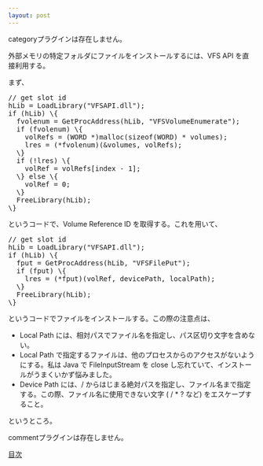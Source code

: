 ```yaml
---
layout: post
---
```

<p><span class="error">categoryプラグインは存在しません。</span></p>
<p>外部メモリの特定フォルダにファイルをインストールするには、VFS API を直接利用する。</p>
<p>まず、</p>
<pre>// get slot id
hLib = LoadLibrary(&quot;VFSAPI.dll&quot;);
if (hLib) \{
  fvolenum = GetProcAddress(hLib, &quot;VFSVolumeEnumerate&quot;);
  if (fvolenum) \{
    volRefs = (WORD *)malloc(sizeof(WORD) * volumes);
    lres = (*fvolenum)(&amp;volumes, volRefs);
  \}
  if (!lres) \{
    volRef = volRefs[index - 1];
  \} else \{
    volRef = 0;
  \}
  FreeLibrary(hLib);
\}
</pre>
<p>というコードで、Volume Reference ID を取得する。これを用いて、</p>
<pre>// get slot id
hLib = LoadLibrary(&quot;VFSAPI.dll&quot;);
if (hLib) \{
  fput = GetProcAddress(hLib, &quot;VFSFilePut&quot;);
  if (fput) \{
    lres = (*fput)(volRef, devicePath, localPath);
  \}
  FreeLibrary(hLib);
\}
</pre>
<p>というコードでファイルをインストールする。この際の注意点は、</p>
<ul>
<li>Local Path には、相対パスでファイル名を指定し、パス区切り文字を含めない。</li>
<li>Local Path で指定するファイルは、他のプロセスからのアクセスがないようにする。私は Java で FileInputStream を close し忘れていて、インストールがうまくいかず悩みました。</li>
<li>Device Path には、/ からはじまる絶対パスを指定し、ファイル名まで指定する。この際、ファイル名に使用できない文字 ( / * ? など) をエスケープすること。</li>
</ul>
<p>というところ。</p>
<p><span class="error">commentプラグインは存在しません。</span> </p>
<p><a href="/?page=Palm+Tips" class="wikipage">目次</a></p>
